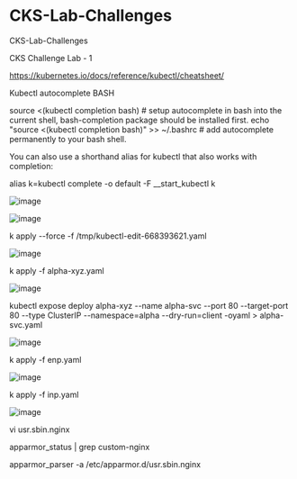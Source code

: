 # CKS-Lab-Challenges
CKS-Lab-Challenges

CKS Challenge Lab - 1

https://kubernetes.io/docs/reference/kubectl/cheatsheet/

Kubectl autocomplete
BASH

source <(kubectl completion bash) # setup autocomplete in bash into the current shell, bash-completion package should be installed first.
echo "source <(kubectl completion bash)" >> ~/.bashrc # add autocomplete permanently to your bash shell.

You can also use a shorthand alias for kubectl that also works with completion:

alias k=kubectl
complete -o default -F __start_kubectl k


![image](https://user-images.githubusercontent.com/54164634/189614849-3360c01d-8908-4b8c-9ab9-22a92725d413.png)

![image](https://user-images.githubusercontent.com/54164634/189616447-ba8486ef-b5dc-4fba-8678-d89d0ea4f8bd.png)


k apply --force -f /tmp/kubectl-edit-668393621.yaml


![image](https://user-images.githubusercontent.com/54164634/189616574-ca6cbe46-98f4-4476-a56c-8100ba8bfdb1.png)

k apply -f alpha-xyz.yaml

![image](https://user-images.githubusercontent.com/54164634/189618304-84c50ad1-5263-40b7-a129-98b9f55a5e87.png)

 kubectl expose deploy alpha-xyz --name alpha-svc --port 80 --target-port 80 --type ClusterIP --namespace=alpha --dry-run=client -oyaml > alpha-svc.yaml
 
 ![image](https://user-images.githubusercontent.com/54164634/189619316-b4ae95ad-af5e-4e10-96e3-1a078a859f14.png)
 
 k apply -f enp.yaml
 
 ![image](https://user-images.githubusercontent.com/54164634/189620467-9f952599-273b-4ab5-af91-2ba0a8eeab40.png)

k apply -f inp.yaml

![image](https://user-images.githubusercontent.com/54164634/189620938-ad934c5b-40d1-44bd-b23b-4dd4575f184d.png)

vi usr.sbin.nginx

apparmor_status | grep custom-nginx

apparmor_parser -a /etc/apparmor.d/usr.sbin.nginx 
